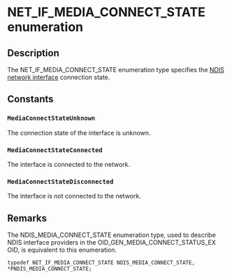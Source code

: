 # NET_IF_MEDIA_CONNECT_STATE enumeration

## Description

The NET_IF_MEDIA_CONNECT_STATE enumeration type specifies the
[NDIS network interface](https://learn.microsoft.com/windows-hardware/drivers/network/ndis-network-interfaces2) connection
state.

## Constants

### `MediaConnectStateUnknown`

The connection state of the interface is unknown.

### `MediaConnectStateConnected`

The interface is connected to the network.

### `MediaConnectStateDisconnected`

The interface is not connected to the network.

## Remarks

The NDIS_MEDIA_CONNECT_STATE enumeration type, used to describe NDIS interface providers in the
OID_GEN_MEDIA_CONNECT_STATUS_EX OID, is equivalent to this enumeration.

```
typedef NET_IF_MEDIA_CONNECT_STATE NDIS_MEDIA_CONNECT_STATE, *PNDIS_MEDIA_CONNECT_STATE;
```